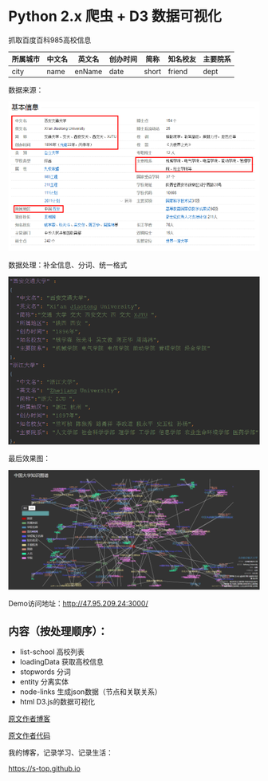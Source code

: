 # Python 2.x 爬虫 + D3 数据可视化

抓取百度百科985高校信息

所属城市  | 中文名  | 英文名  | 创办时间  | 简称  | 知名校友  | 主要院系
--------- | --------- | --------- | --------- | --------- | --------- | ---------
city  | name  | enName  | date  | short  | friend  | dept

数据来源：

![image](image/2.png)

数据处理：补全信息、分词、统一格式

![image](image/3.png)

最后效果图：

![image](image/1.png)

Demo访问地址：http://47.95.209.24:3000/

## 内容（按处理顺序）：
 - list-school 高校列表
 - loadingData 获取高校信息
 - stopwords 分词
 - entity 分离实体
 - node-links 生成json数据（节点和关联关系）
 - html D3.js的数据可视化

[原文作者博客](http://zhanghonglun.cn/)

[原文作者代码](https://github.com/Honlan/starwar-visualization)

我的博客，记录学习、记录生活：

https://s-top.github.io

